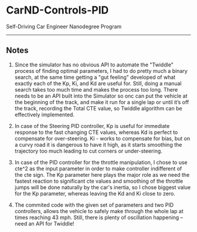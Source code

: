 # CarND-Controls-PID
Self-Driving Car Engineer Nanodegree Program

---

## Notes

1. Since the simulator has no obvious API to automate the "Twiddle" process of finding optimal parameters, I had to do pretty much a binary search, at the same time getting a "gut feeling" developed of what exactly each of the Kp, Ki, and Kd are useful for. Still, doing a manual search takes too much time and makes the process too long. There needs to be an API built into the Simulator so onc can put the vehicle at the beginning of the track, and make it run for a single lap or until it’s off the track, recording the Total CTE value, so Twiddle algorithm can be effectively implemented.

2. In case of the Steering PID controller, Kp is useful for immediate response to the fast changing CTE values, whereas Kd is perfect to compensate for over-steering. Ki - works to compensate for bias, but on a curvy road it is dangerous to have it high, as it starts smoothing the trajectory too much leading to cut corners or under-steering.

3. In case of the PID controller for the throttle manipulation, I chose to use cte^2 as the input parameter in order to make controller indifferent of the cte sign. The Kp parameter here plays the major role as we need the fastest reaction to significant cte values and smoothing of the throttle jumps will be done naturally by the car's inertia, so I chose biggest value for the Kp parameter, whereas leaving the Kd and Ki close to zero.

4. The commited code with the given set of parameters and two PID controllers, allows the vehicle to safely make through the whole lap at times reaching 43 mph. Still, there is plenty of oscillation happening – need an API for Twiddle!

